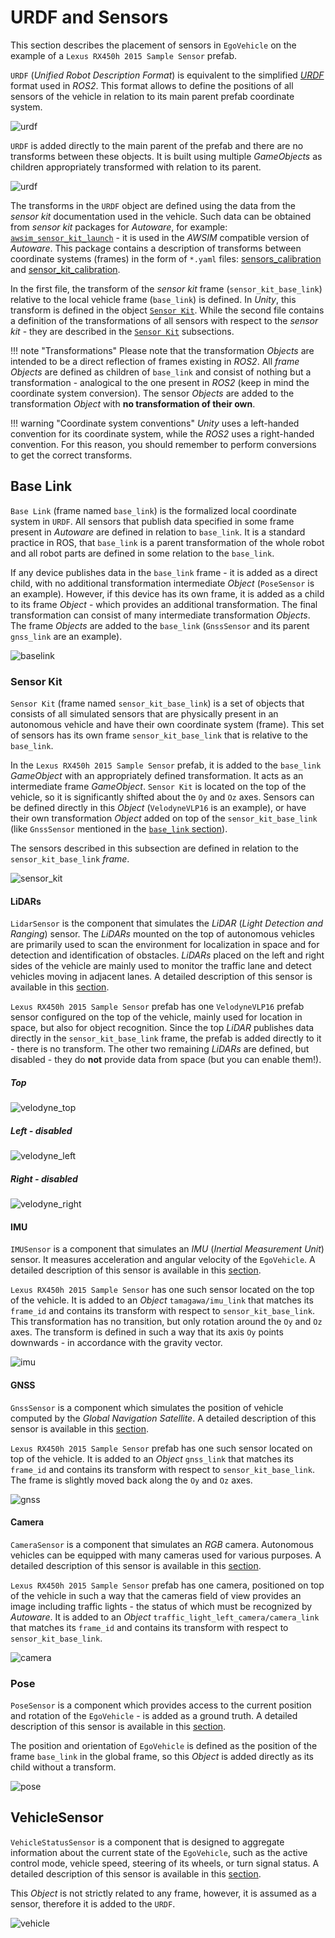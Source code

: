 # URDF and Sensors
This section describes the placement of sensors in `EgoVehicle` on the example of a `Lexus RX450h 2015 Sample Sensor` prefab.

`URDF` (*Unified Robot Description Format*) is equivalent to the simplified [*URDF*](https://docs.ros.org/en/humble/Tutorials/Intermediate/URDF/URDF-Main.html) format used in *ROS2*.
This format allows to define the positions of all sensors of the vehicle in relation to its main parent prefab coordinate system.

![urdf](urdf_links/urdf_link.png)

`URDF` is added directly to the main parent of the prefab and there are no transforms between these objects.
It is built using multiple *GameObjects* as children appropriately transformed with relation to its parent.

![urdf](urdf_links/urdf.png)

The transforms in the `URDF` object are defined using the data from the *sensor kit* documentation used in the vehicle.
Such data can be obtained from *sensor kit* packages for *Autoware*, for example: [`awsim_sensor_kit_launch`](https://github.com/RobotecAI/awsim_sensor_kit_launch) - it is used in the *AWSIM* compatible version of *Autoware*.
This package contains a description of transforms between coordinate systems (frames) in the form of `*.yaml` files: [sensors_calibration](https://github.com/RobotecAI/awsim_sensor_kit_launch/blob/main/awsim_sensor_kit_description/config/sensors_calibration.yaml) and [sensor_kit_calibration](https://github.com/RobotecAI/awsim_sensor_kit_launch/blob/main/awsim_sensor_kit_description/config/sensor_kit_calibration.yaml).

In the first file, the transform of the *sensor kit* frame (`sensor_kit_base_link`) relative to the local vehicle frame (`base_link`) is defined.
In *Unity*, this transform is defined in the object [`Sensor Kit`](#sensor-kit).
While the second file contains a definition of the transformations of all sensors with respect to the *sensor kit* - they are described in the [`Sensor Kit`](#sensor-kit) subsections.

!!! note "Transformations"
    Please note that the transformation *Objects* are intended to be a direct reflection of frames existing in *ROS2*.
    All *frame* *Objects* are defined as children of `base_link` and consist of nothing but a transformation - analogical to the one present in *ROS2* (keep in mind the coordinate system conversion).
    The sensor *Objects* are added to the transformation *Object* with **no transformation of their own**.

!!! warning "Coordinate system conventions"
    *Unity* uses a left-handed convention for its coordinate system, while the *ROS2* uses a right-handed convention.
    For this reason, you should remember to perform conversions to get the correct transforms.

## Base Link
`Base Link` (frame named `base_link`) is the formalized local coordinate system in `URDF`.
All sensors that publish data specified in some frame present in *Autoware* are defined in relation to `base_link`.
It is a standard practice in ROS, that `base_link` is a parent transformation of the whole robot and all robot parts are defined in some relation to the `base_link`.

If any device publishes data in the `base_link` frame - it is added as a direct child, with no additional transformation intermediate *Object* (`PoseSensor` is an example).
However, if this device has its own frame, it is added as a child to its frame *Object* - which provides an additional transformation.
The final transformation can consist of many intermediate transformation *Objects*.
The frame *Objects* are added to the `base_link` (`GnssSensor` and its parent `gnss_link` are an example).

![baselink](urdf_links/baselink.png)

### Sensor Kit
`Sensor Kit` (frame named `sensor_kit_base_link`) is a set of objects that consists of all simulated sensors that are physically present in an autonomous vehicle and have their own coordinate system (frame).
This set of sensors has its own frame `sensor_kit_base_link` that is relative to the `base_link`.

In the `Lexus RX450h 2015 Sample Sensor` prefab, it is added to the `base_link` *GameObject* with an appropriately defined transformation.
It acts as an intermediate frame *GameObject*.
`Sensor Kit` is located on the top of the vehicle, so it is significantly shifted about the `Oy` and `Oz` axes.
Sensors can be defined directly in this *Object* (`VelodyneVLP16` is an example), or have their own transformation *Object* added on top of the `sensor_kit_base_link` (like `GnssSensor` mentioned in the [`base_link` section](#base-link)).

The sensors described in this subsection are defined in relation to the `sensor_kit_base_link` *frame*.

![sensor_kit](urdf_links/sensor_kit.png)

#### LiDARs
`LidarSensor` is the component that simulates the *LiDAR* (*Light Detection and Ranging*) sensor.
The *LiDARs* mounted on the top of autonomous vehicles are primarily used to scan the environment for localization in space and for detection and identification of obstacles.
*LiDARs* placed on the left and right sides of the vehicle are mainly used to monitor the traffic lane and detect vehicles moving in adjacent lanes.
A detailed description of this sensor is available in this [section](../../Sensors/Lidar/).

`Lexus RX450h 2015 Sample Sensor` prefab has one `VelodyneVLP16` prefab sensor configured on the top of the vehicle, mainly used for location in space, but also for object recognition.
Since the top *LiDAR* publishes data directly in the `sensor_kit_base_link` frame, the prefab is added directly to it - there is no transform.
The other two remaining *LiDARs* are defined, but disabled - they do **not** provide data from space (but you can enable them!).

##### Top
![velodyne_top](urdf_links/velodyne_top.png)

##### Left - *disabled*
![velodyne_left](urdf_links/velodyne_left.png)

##### Right - *disabled*
![velodyne_right](urdf_links/velodyne_right.png)

#### IMU
`IMUSensor` is a component that simulates an *IMU* (*Inertial Measurement Unit*) sensor.
It measures acceleration and angular velocity of the `EgoVehicle`.
A detailed description of this sensor is available in this [section](../../../Components/Sensors/Imu/).

`Lexus RX450h 2015 Sample Sensor` has one such sensor located on the top of the vehicle.
It is added to an *Object* `tamagawa/imu_link` that matches its `frame_id` and contains its transform with respect to `sensor_kit_base_link`.
This transformation has no transition, but only rotation around the `Oy` and `Oz` axes.
The transform is defined in such a way that its axis `Oy` points downwards - in accordance with the gravity vector.

![imu](urdf_links/imu.png)

#### GNSS
`GnssSensor` is a component which simulates the position of vehicle computed by the *Global Navigation Satellite*.
A detailed description of this sensor is available in this [section](../../Sensors/Gnss/).

`Lexus RX450h 2015 Sample Sensor` prefab has one such sensor located on top of the vehicle.
It is added to an *Object* `gnss_link` that matches its `frame_id` and contains its transform with respect to `sensor_kit_base_link`.
The frame is slightly moved back along the `Oy` and `Oz` axes.

![gnss](urdf_links/gnss.png)

#### Camera
`CameraSensor` is a component that simulates an *RGB* camera.
Autonomous vehicles can be equipped with many cameras used for various purposes.
A detailed description of this sensor is available in this [section](../../Sensors/Camera/).

`Lexus RX450h 2015 Sample Sensor` prefab has one camera, positioned on top of the vehicle in such a way that the cameras field of view provides an image including traffic lights - the status of which must be recognized by *Autoware*.
It is added to an *Object* `traffic_light_left_camera/camera_link` that matches its `frame_id` and contains its transform with respect to `sensor_kit_base_link`.

![camera](urdf_links/camera.png)

### Pose
`PoseSensor` is a component which provides access to the current position and rotation of the `EgoVehicle` -  is added as a ground truth.
A detailed description of this sensor is available in this [section](../../Sensors/GroundTruths/Pose/).

The position and orientation of `EgoVehicle` is defined as the position of the frame `base_link` in the global frame, so this *Object* is added directly as its child without a transform.

![pose](urdf_links/pose.png)

## VehicleSensor
`VehicleStatusSensor` is a component that is designed to aggregate information about the current state of the `EgoVehicle`, such as the active control mode, vehicle speed, steering of its wheels, or turn signal status.
A detailed description of this sensor is available in this [section](../../Sensors/VehicleStatus/).

This *Object* is not strictly related to any frame, however, it is assumed as a sensor, therefore it is added to the `URDF`.

![vehicle](urdf_links/vehicle.png)
